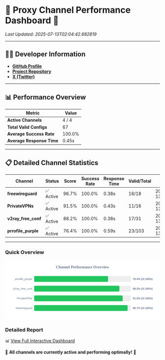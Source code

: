 # 🌟 Proxy Channel Performance Dashboard 🌟

_Last Updated: 2025-07-13T02:04:42.682819_

---

## 👩‍💻 Developer Information

- **[GitHub Profile](https://github.com/4n0nymou3)**  
- **[Project Repository](https://github.com/4n0nymou3/multi-proxy-config-fetcher)**  
- **[X (Twitter)](https://x.com/4n0nymou3)**  

---

## 📊 Performance Overview

| Metric                | Value       |
|-----------------------|-------------|
| **Active Channels**   | 4 / 4       |
| **Total Valid Configs** | 67          |
| **Average Success Rate** | 100.0%      |
| **Average Response Time** | 0.45s       |

---

## 📋 Detailed Channel Statistics

| Channel          | Status     | Score  | Success Rate | Response Time | Valid/Total | Last Success               |
|------------------|------------|--------|--------------|---------------|-------------|----------------------------|
| **freewireguard**  | ✅ Active  | 96.7%  | 100.0% | 0.38s         | 16/18       | 2025-07-13T02:04:42.681062 |
| **PrivateVPNs**  | ✅ Active  | 91.5%  | 100.0% | 0.43s         | 11/16       | 2025-07-13T02:04:42.270819 |
| **v2ray_free_conf**  | ✅ Active  | 88.2%  | 100.0% | 0.38s         | 17/31       | 2025-07-13T02:04:41.800863 |
| **prrofile_purple**  | ✅ Active  | 76.4%  | 100.0% | 0.59s         | 23/103       | 2025-07-13T02:04:41.359087 |

---

### Quick Overview
<div align="center">
  <a href="https://raw.githubusercontent.com/nullluser/NullRepo/refs/heads/main/assets/channel_stats_chart.svg">
    <img src="https://raw.githubusercontent.com/nullluser/NullRepo/refs/heads/main/assets/channel_stats_chart.svg" alt="Source Performance Statistics" width="800">
  </a>
</div>

### Detailed Report
📊 [View Full Interactive Dashboard](https://htmlpreview.github.io/?https://github.com/nullluser/NullRepo/blob/main/assets/performance_report.html)

🎉 **All channels are currently active and performing optimally!** 🎉
